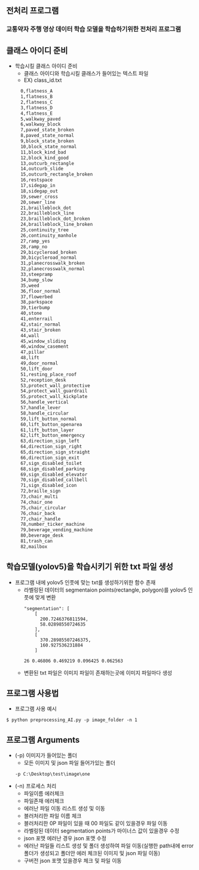 ## 전처리 프로그램
### 교통약자 주행 영상 데이터 학습 모델을 학습하기위한 전처리 프로그램

## 클래스 아이디 준비

- 학습시킬 클래스 아이디 준비
  - 클래스 아이디와 학습시킬 클래스가 들어있는 텍스트 파일
  - EX) class_id.txt
  ```bash
    0,flatness_A
    1,flatness_B
    2,flatness_C
    3,flatness_D
    4,flatness_E
    5,walkway_paved
    6,walkway_block
    7,paved_state_broken
    8,paved_state_normal
    9,block_state_broken
    10,block_state_normal
    11,block_kind_bad
    12,block_kind_good
    13,outcurb_rectangle
    14,outcurb_slide
    15,outcurb_rectangle_broken
    16,restspace
    17,sidegap_in
    18,sidegap_out
    19,sewer_cross
    20,sewer_line
    21,brailleblock_dot
    22,brailleblock_line
    23,brailleblock_dot_broken
    24,brailleblock_line_broken
    25,continuity_tree
    26,continuity_manhole
    27,ramp_yes
    28,ramp_no
    29,bicycleroad_broken
    30,bicycleroad_normal
    31,planecrosswalk_broken
    32,planecrosswalk_normal
    33,steepramp
    34,bump_slow
    35,weed
    36,floor_normal
    37,flowerbed
    38,parkspace
    39,tierbump
    40,stone
    41,enterrail
    42,stair_normal
    43,stair_broken
    44,wall
    45,window_sliding
    46,window_casement
    47,pillar
    48,lift
    49,door_normal
    50,lift_door
    51,resting_place_roof
    52,reception_desk
    53,protect_wall_protective
    54,protect_wall_guardrail
    55,protect_wall_kickplate
    56,handle_vertical
    57,handle_lever
    58,handle_circular
    59,lift_button_normal
    60,lift_button_openarea
    61,lift_button_layer
    62,lift_button_emergency
    63,direction_sign_left
    64,direction_sign_right
    65,direction_sign_straight
    66,direction_sign_exit
    67,sign_disabled_toilet
    68,sign_disabled_parking
    69,sign_disabled_elevator
    70,sign_disabled_callbell
    71,sign_disabled_icon
    72,braille_sign
    73,chair_multi
    74,chair_one
    75,chair_circular
    76,chair_back
    77,chair_handle
    78,number_ticker_machine
    79,beverage_vending_machine
    80,beverage_desk
    81,trash_can
    82,mailbox
  ```

## 학습모델(yolov5)을 학습시키기 위한 txt 파일 생성

- 프로그램 내에 yolov5 인풋에 맞는 txt를 생성하기위한 함수 존재
  - 라벨링된 데이터의 segmentaion points(rectangle, polygon)를 yolov5 인풋에 맞게 변환
    ```
    "segmentation": [
        [
          200.7246376811594,
          58.02898550724635
        ],
        [
          370.28985507246375,
          160.927536231884
        ]
    ```
    ```
    26 0.46806 0.469219 0.096425 0.062563
    ```
  - 변환된 txt 파일은 이미지 파일이 존재하는곳에 이미지 파일마다 생성  
  
## 프로그램 사용법
  - 프로그램 사용 예시
  ```
  $ python preprocessing_AI.py -p image_folder -n 1
  ```
## 프로그램 Arguments
  - (-p) 이미지가 들어있는 폴더
    - 모든 이미지 및 json 파일 들어가있는 폴더
    ```
    -p C:\Desktop\test\image\one
    ```  
  - (-n) 프로세스 처리
    - 파일이름 에러체크
    - 파일존재 에러체크
    - 에러난 파일 이동 리스트 생성 및 이동
    - 블러처리한 파일 이름 체크
    - 블러처리한 0P 파일이 있을 때 00 파일도 같이 있을경우 파일 이동
    - 라벨링된 데이터 segmentation points가 마이너스 값이 있을경우 수정
    - json 포맷 에러난 경우 json 포맷 수정
    - 에러난 파일들 리스트 생성 및 폴더 생성하여 파일 이동(실행한 path내에 error 폴더가 생성되고 폴더안 에러 체크된 이미지 및 json 파일 이동)
    - 구버전 json 포맷 있을경우 체크 및 파일 이동
